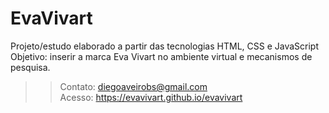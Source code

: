 # EvaVivart
Projeto/estudo elaborado a partir das tecnologias HTML, CSS e JavaScript <br>
Objetivo: inserir a marca Eva Vivart no ambiente virtual e mecanismos de pesquisa.
>>Contato: diegoaveirobs@gmail.com <br>
>>Acesso: https://evavivart.github.io/evavivart
